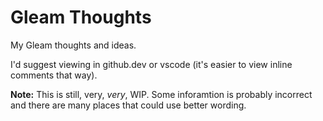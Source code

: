 # Gleam Thoughts
My Gleam thoughts and ideas. 

I'd suggest viewing in github.dev or vscode (it's easier to view inline comments that way).


**Note:** This is still, very, *very*, WIP. Some inforamtion is probably incorrect and there are many places that could use better wording.
